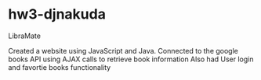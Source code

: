 # hw3-djnakuda
LibraMate

Created a website using JavaScript and Java.
Connected to the google books API using AJAX calls to retrieve book information
Also had User login and favortie books functionality

